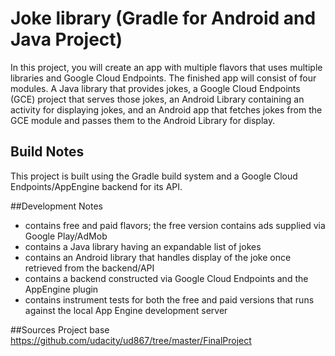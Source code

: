 # Joke library (Gradle for Android and Java Project)

In this project, you will create an app with multiple flavors that uses
multiple libraries and Google Cloud Endpoints. The finished app will consist
of four modules. A Java library that provides jokes, a Google Cloud Endpoints
(GCE) project that serves those jokes, an Android Library containing an
activity for displaying jokes, and an Android app that fetches jokes from the
GCE module and passes them to the Android Library for display.

## Build Notes

This project is built using the Gradle build system and a Google Cloud Endpoints/AppEngine backend for its API.

##Development Notes

* contains free and paid flavors; the free version contains ads supplied via Google Play/AdMob
* contains a Java library having an expandable list of jokes
* contains an Android library that handles display of the joke once retrieved from the backend/API
* contains a backend constructed via Google Cloud Endpoints and the AppEngine plugin
* contains instrument tests for both the free and paid versions that runs against the local App Engine development server

##Sources
Project base
https://github.com/udacity/ud867/tree/master/FinalProject

